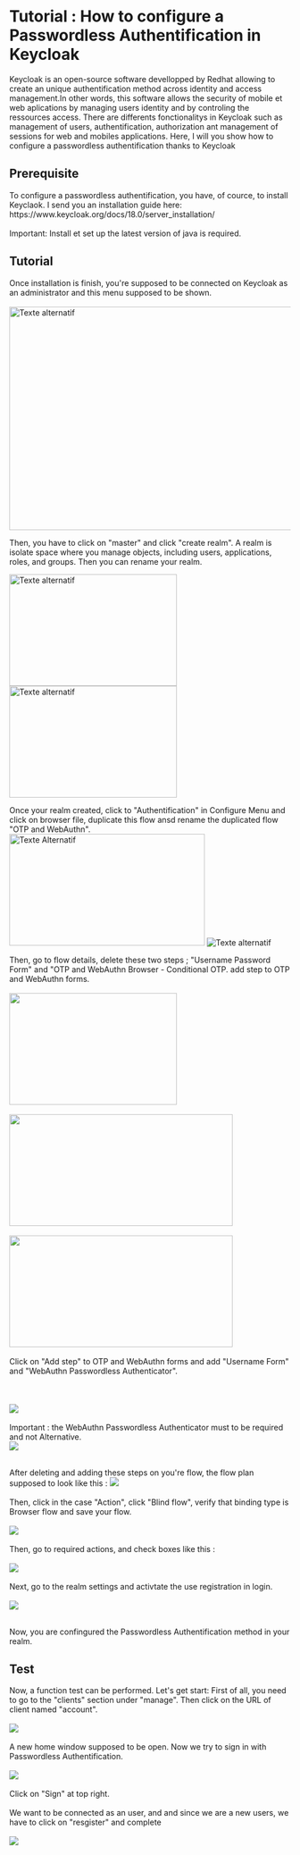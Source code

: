 <h1>Tutorial : How to configure a Passwordless Authentification in Keycloak</h1>

<p>Keycloak is an open-source software devellopped by Redhat allowing to create an unique authentification method across identity and access management.In other words, this software allows the security of mobile et web aplications by managing users identity and by controling the ressources access. There are differents fonctionalitys in Keycloak such as management of users, authentification, authorization ant management of sessions for web and mobiles applications. Here, I will you show how to configure a passwordless authentification thanks to Keycloak </p>

<h2>Prerequisite</h2>
To configure a passwordless authentification, you have, of cource, to install Keyclaok. I send you an installation guide here:  https://www.keycloak.org/docs/18.0/server_installation/ <br>
<br>Important: Install et set up the latest version of java is required.

<h2>Tutorial</h2>

Once installation is finish, you're supposed to be connected on Keycloak as an administrator and this menu supposed to be shown. <br>
<br>
<img src="https://github.com/Irfann95/Passwordless_Authentication/assets/142778082/0d807052-4630-4709-bc30-07fb712a460c" alt="Texte alternatif" width="800" height="400">

Then, you have to click on "master" and click "create realm". A realm is isolate space where you manage objects, including users, applications, roles, and groups. Then you can rename your realm.

<img src="https://github.com/Irfann95/Passwordless_Authentication/assets/142778082/431a5118-1830-452d-b322-dd5fc27beab2" alt="Texte alternatif" width="300" height="200"><img src="https://github.com/Irfann95/Passwordless_Authentication/assets/142778082/dfad20f5-0d56-4765-9cfa-b8e13ade0b19" alt="Texte alternatif" width="300" height="200">

Once your realm created, click to "Authentification" in Configure Menu and click on browser file, duplicate this flow ansd rename the duplicated flow "OTP and WebAuthn".<br>
<img src="https://github.com/Irfann95/Passwordless_Authentication/assets/142778082/cfa0ffda-3135-480b-a768-f873742d5751" alt="Texte Alternatif" width="350" height="200">
<img src="https://github.com/Irfann95/Passwordless_Authentication/assets/142778082/ad1b683d-f15f-4e51-ac5e-950bbd07caf0" alt="Texte alternatif">

Then, go to flow details, delete these two steps ; "Username Password Form" and "OTP and WebAuthn Browser - Conditional OTP. add step to OTP and WebAuthn forms.<br>
<br>
<img src="https://github.com/Irfann95/Passwordless_Authentication/assets/142778082/0cca3417-b713-46b4-8b6e-778be5d1d8e3" alt="" width="300" height="200"> <br>
<br>
<img src="https://github.com/Irfann95/Passwordless_Authentication/assets/142778082/b1a168fa-ed30-4635-b79d-f27a99c1dea2" alt="" width="400" height="200"> <br>
<br>
<img src="https://github.com/Irfann95/Passwordless_Authentication/assets/142778082/20bfcf79-b875-45b7-8860-a48fe70a653f" alt="" width="400" height="200"> <br>
<br>
Click on "Add step" to OTP and WebAuthn forms and add "Username Form" and "WebAuthn Passwordless Authenticator".<br>
<br>
<img src="https://github.com/Irfann95/Passwordless_Authentication/assets/142778082/8d42a1fd-0803-4778-9c31-44e6791d8a1a" alt=""> <br>
<br>
<img src="https://github.com/Irfann95/Passwordless_Authentication/assets/142778082/d21f4175-824b-49df-bcb8-59748411cbaf" alt=""><br>
<br>
<img src="https://github.com/Irfann95/Passwordless_Authentication/assets/142778082/bc749186-3942-4b01-a74d-f41939f45ffc"><br>
<br>
Important : the WebAuthn Passwordless Authenticator must to be required and not Alternative. <br>
<img src="https://github.com/Irfann95/Passwordless_Authentication/assets/142778082/607ad067-1848-40b9-a784-86bab6f57820">

<br>
After deleting and adding these steps on you're flow, the flow plan supposed to look like this : 
<img src="https://github.com/Irfann95/Passwordless_Authentication/assets/142778082/9745fe8a-3955-456e-97b8-08c71fd80b0a"> <br>
<br>
Then, click in the case "Action", click "Blind flow", verify that binding type is Browser flow and save your flow.<br>
<br>
<img src="https://github.com/Irfann95/Passwordless_Authentication/assets/142778082/aaeaf4e0-45d2-45f1-99cd-1d6f11c89cd6"><br>
<br>
Then, go to required actions, and check boxes like this : <br>
<br>
<img src="https://github.com/Irfann95/Passwordless_Authentication/assets/142778082/d331f2d9-243c-48c2-8d72-c5bdeb6c8543"><br>
<br>
Next, go to the realm settings and activtate the use registration in login. <br>
<br>
<img src="https://github.com/Irfann95/Passwordless_Authentication/assets/142778082/9217d658-84a6-4bbc-bee5-9cb300e50556"> <br>
<br>

Now, you are confingured the Passwordless Authentification method in your realm.

<h2>Test</h2>

Now, a function test can be performed. Let's get start:
First of all, you need to go to the "clients" section under "manage". Then click on the URL of client named "account". <br>
<br>
<img src="https://github.com/Irfann95/Passwordless_Authentication/assets/142778082/762d5370-3fd9-41a6-92a7-10bd0b2c9401"> <br>
<br>
A new home window supposed to be open. Now we try to sign in with Passwordless Authentification. <br>
<br>
<img src="https://github.com/Irfann95/Passwordless_Authentication/assets/142778082/883d5d62-ba41-46c6-8043-348aa173d664"> <br>
<br>
Click on "Sign" at top right.<br>
<br>
We want to be connected as an user, and and since we are a new users, we have to click on "resgister" and complete <br>
<br>
<img src="https://github.com/Irfann95/Passwordless_Authentication/assets/142778082/883d5d62-ba41-46c6-8043-348aa173d664"> <br>
<br>
<img src=""> <br>
<br>





